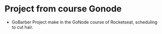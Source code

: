 # Project from course Gonode

- GoBarber
  Project make in the GoNode course of Rocketseat, scheduling to cut hair.
